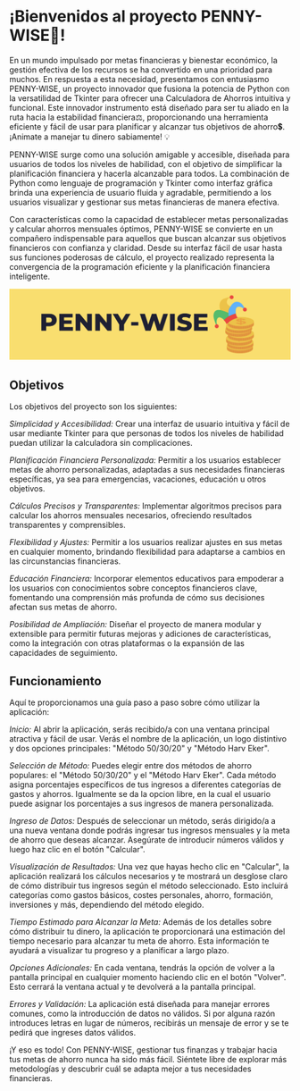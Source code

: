 # ¡Bienvenidos al proyecto PENNY-WISE🧮!

En un mundo impulsado por metas financieras y bienestar económico, la gestión efectiva de los recursos se ha convertido en una prioridad para muchos. En respuesta a esta necesidad, presentamos con entusiasmo PENNY-WISE, un proyecto innovador que fusiona la potencia de Python con la versatilidad de Tkinter para ofrecer una Calculadora de Ahorros intuitiva y funcional. Este innovador instrumento está diseñado para ser tu aliado en la ruta hacia la estabilidad financiera⚖️, proporcionando una herramienta eficiente y fácil de usar para planificar y alcanzar tus objetivos de ahorro💲. ¡Animate a manejar tu dinero sabiamente! 💡

PENNY-WISE surge como una solución amigable y accesible, diseñada para usuarios de todos los niveles de habilidad, con el objetivo de simplificar la planificación financiera y hacerla alcanzable para todos. La combinación de Python como lenguaje de programación y Tkinter como interfaz gráfica brinda una experiencia de usuario fluida y agradable, permitiendo a los usuarios visualizar y gestionar sus metas financieras de manera efectiva.

Con características como la capacidad de establecer metas personalizadas y calcular ahorros mensuales óptimos, PENNY-WISE se convierte en un compañero indispensable para aquellos que buscan alcanzar sus objetivos financieros con confianza y claridad. Desde su interfaz fácil de usar hasta sus funciones poderosas de cálculo, el proyecto realizado representa la convergencia de la programación eficiente y la planificación financiera inteligente. 

![](https://github.com/dsabogals/PENNY-WISE/blob/main/Banner.png)

## Objetivos

Los objetivos del proyecto son los siguientes:

*Simplicidad y Accesibilidad:*
Crear una interfaz de usuario intuitiva y fácil de usar mediante Tkinter para que personas de todos los niveles de habilidad puedan utilizar la calculadora sin complicaciones.

*Planificación Financiera Personalizada:*
Permitir a los usuarios establecer metas de ahorro personalizadas, adaptadas a sus necesidades financieras específicas, ya sea para emergencias, vacaciones, educación u otros objetivos.

*Cálculos Precisos y Transparentes:*
Implementar algoritmos precisos para calcular los ahorros mensuales necesarios, ofreciendo resultados transparentes y comprensibles.

*Flexibilidad y Ajustes:*
Permitir a los usuarios realizar ajustes en sus metas en cualquier momento, brindando flexibilidad para adaptarse a cambios en las circunstancias financieras.

*Educación Financiera:*
Incorporar elementos educativos para empoderar a los usuarios con conocimientos sobre conceptos financieros clave, fomentando una comprensión más profunda de cómo sus decisiones afectan sus metas de ahorro.

*Posibilidad de Ampliación:*
Diseñar el proyecto de manera modular y extensible para permitir futuras mejoras y adiciones de características, como la integración con otras plataformas o la expansión de las capacidades de seguimiento.

## Funcionamiento

Aquí te proporcionamos una guía paso a paso sobre cómo utilizar la aplicación:

*Inicio:*
Al abrir la aplicación, serás recibido/a con una ventana principal atractiva y fácil de usar. Verás el nombre de la aplicación, un logo distintivo y dos opciones principales: "Método 50/30/20" y "Método Harv Eker".

*Selección de Método:*
Puedes elegir entre dos métodos de ahorro populares: el "Método 50/30/20" y el "Método Harv Eker". Cada método asigna porcentajes específicos de tus ingresos a diferentes categorías de gastos y ahorros. Igualmente se da la opcion libre, en la cual el usuario puede asignar los porcentajes a sus ingresos de manera personalizada.

*Ingreso de Datos:*
Después de seleccionar un método, serás dirigido/a a una nueva ventana donde podrás ingresar tus ingresos mensuales y la meta de ahorro que deseas alcanzar. Asegúrate de introducir números válidos y luego haz clic en el botón "Calcular".

*Visualización de Resultados:*
Una vez que hayas hecho clic en "Calcular", la aplicación realizará los cálculos necesarios y te mostrará un desglose claro de cómo distribuir tus ingresos según el método seleccionado. Esto incluirá categorías como gastos básicos, costes personales, ahorro, formación, inversiones y más, dependiendo del método elegido.

*Tiempo Estimado para Alcanzar la Meta:*
Además de los detalles sobre cómo distribuir tu dinero, la aplicación te proporcionará una estimación del tiempo necesario para alcanzar tu meta de ahorro. Esta información te ayudará a visualizar tu progreso y a planificar a largo plazo.

*Opciones Adicionales:*
En cada ventana, tendrás la opción de volver a la pantalla principal en cualquier momento haciendo clic en el botón "Volver". Esto cerrará la ventana actual y te devolverá a la pantalla principal.

*Errores y Validación:*
La aplicación está diseñada para manejar errores comunes, como la introducción de datos no válidos. Si por alguna razón introduces letras en lugar de números, recibirás un mensaje de error y se te pedirá que ingreses datos válidos.

¡Y eso es todo! Con PENNY-WISE, gestionar tus finanzas y trabajar hacia tus metas de ahorro nunca ha sido más fácil. Siéntete libre de explorar más metodologías y descubrir cuál se adapta mejor a tus necesidades financieras.
